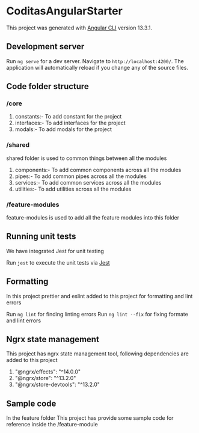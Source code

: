 # CoditasAngularStarter

This project was generated with [Angular CLI](https://github.com/angular/angular-cli) version 13.3.1.

## Development server

Run `ng serve` for a dev server. Navigate to `http://localhost:4200/`. The application will automatically reload if you change any of the source files.

## Code folder structure
### /core
1. constants:- To add constant for the project
2. interfaces:- To add interfaces for the project
3. modals:- To add modals for the project
### /shared
shared folder is used to common things between all the modules
1. components:- To add common components across all the modules
2. pipes:- To add common pipes across all the modules
3. services:- To add common services across all the modules
4. utilities:- To add utilities across all the modules

### /feature-modules
feature-modules is used to add all the feature modules into this folder

## Running unit tests
We have integrated Jest for unit testing

Run `jest` to execute the unit tests via [Jest](https://jestjs.io/docs/cli)

## Formatting
In this project prettier and eslint added to this project for formatting and lint errors 

Run `ng lint` for finding linting errors
Run `ng lint --fix` for fixing formate and lint errors

## Ngrx state management
This project has ngrx state management tool, following dependencies are added to this project
1. "@ngrx/effects": "^14.0.0"
2. "@ngrx/store": "^13.2.0"
3. "@ngrx/store-devtools": "^13.2.0"

## Sample code 
In the feature folder This project has provide some sample code for reference inside the /feature-module


